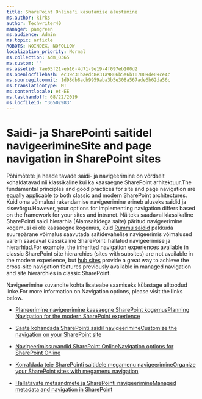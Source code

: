 ```yaml
---
title: SharePoint Online'i kasutamise alustamine
ms.author: kirks
author: Techwriter40
manager: pamgreen
ms.audience: Admin
ms.topic: article
ROBOTS: NOINDEX, NOFOLLOW
localization_priority: Normal
ms.collection: Adm_O365
ms.custom: ''
ms.assetid: 7ae05f21-eb16-4d71-9e19-4f097eb100d2
ms.openlocfilehash: ec39c31baedc8e31a9806b5a6b107009de09ce4c
ms.sourcegitcommit: 1d98db8acb9959aba3b5e308a567ade6b62da56c
ms.translationtype: MT
ms.contentlocale: et-EE
ms.lasthandoff: 08/22/2019
ms.locfileid: "36502983"
---
```

# <a name="site-and-page-navigation-in-sharepoint-sites"></a><span data-ttu-id="ac2ef-102">Saidi- ja SharePointi saitidel navigeerimine</span><span class="sxs-lookup"><span data-stu-id="ac2ef-102">Site and page navigation in SharePoint sites</span></span>

<span data-ttu-id="ac2ef-103">Põhimõtete ja heade tavade saidi- ja navigeerimine on võrdselt kohaldatavad nii klassikaline kui ka kaasaegne SharePoint arhitektuur.</span><span class="sxs-lookup"><span data-stu-id="ac2ef-103">The fundamental principles and good practices for site and page navigation are equally applicable to both classic and modern SharePoint architectures.</span></span> <span data-ttu-id="ac2ef-104">Kuid oma võimalusi rakendamise navigeerimine erineb aluseks saidid ja sisevõrgu.</span><span class="sxs-lookup"><span data-stu-id="ac2ef-104">However, your options for implementing navigation differs based on the framework for your sites and intranet.</span></span> <span data-ttu-id="ac2ef-105">Näiteks saadaval klassikaline SharePointi saidi hierarhia (Alamsaitidega saite) päritud navigeerimine kogemusi ei ole kaasaegne kogemus, kuid [Rummu saidid](https://support.office.com/article/fe26ae84-14b7-45b6-a6d1-948b3966427f) pakkuda suurepärane võimalus saavutada saitidevahelise navigeerimis võimalused varem saadaval klassikaline SharePointi hallatud navigeerimise ja hierarhiad.</span><span class="sxs-lookup"><span data-stu-id="ac2ef-105">For example, the inherited navigation experiences available in classic SharePoint site hierarchies (sites with subsites) are not available in the modern experience, but [hub sites](https://support.office.com/article/fe26ae84-14b7-45b6-a6d1-948b3966427f) provide a great way to achieve the cross-site navigation features previously available in managed navigation and site hierarchies in classic SharePoint.</span></span>

 <span data-ttu-id="ac2ef-106">Navigeerimine suvandite kohta lisateabe saamiseks külastage alltoodud linke.</span><span class="sxs-lookup"><span data-stu-id="ac2ef-106">For more information on Navigation options, please visit the links below.</span></span>

 - [<span data-ttu-id="ac2ef-107">Planeerimine navigeerimine kaasaegne SharePoint kogemus</span><span class="sxs-lookup"><span data-stu-id="ac2ef-107">Planning Navigation for the modern SharePoint experience</span></span>](https://docs.microsoft.com/sharepoint/plan-navigation-modern-experience)

- [<span data-ttu-id="ac2ef-108">Saate kohandada SharePointi saidil navigeerimine</span><span class="sxs-lookup"><span data-stu-id="ac2ef-108">Customize the navigation on your SharePoint site</span></span>](https://support.office.com/article/customize-the-navigation-on-your-sharepoint-site-3cd61ae7-a9ed-4e1e-bf6d-4655f0bf25ca)

- [<span data-ttu-id="ac2ef-109">Navigeerimissuvandid SharePoint Online</span><span class="sxs-lookup"><span data-stu-id="ac2ef-109">Navigation options for SharePoint Online</span></span>](https://docs.microsoft.com/office365/enterprise/navigation-options-for-sharepoint-online)
 
- [<span data-ttu-id="ac2ef-110">Korraldada teie SharePointi saitidele megamenu navigeerimine</span><span class="sxs-lookup"><span data-stu-id="ac2ef-110">Organize your SharePoint sites with megamenu navigation</span></span>](https://techcommunity.microsoft.com/t5/Microsoft-SharePoint-Blog/Organize-your-SharePoint-sites-with-megamenu-navigation-and-new/ba-p/328068)

- [<span data-ttu-id="ac2ef-111">Hallatavate metaandmete ja SharePointi navigeerimine</span><span class="sxs-lookup"><span data-stu-id="ac2ef-111">Managed metadata and navigation in SharePoint</span></span>](https://docs.microsoft.com/sharepoint/dev/general-development/managed-metadata-and-navigation-in-sharepoint)


